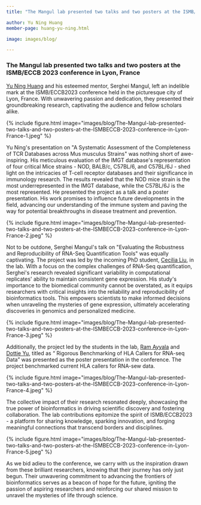 ```yaml
---
title: "The Mangul lab presented two talks and two posters at the ISMB/ECCB 2023 conference in Lyon, France"

author: Yu Ning Huang
member-page: huang-yu-ning.html

image: images/blog/

---
```

### The Mangul lab presented two talks and two posters at the ISMB/ECCB 2023 conference in Lyon, France

[Yu Ning Huang](https://mangul-lab-usc.github.io/members/huang-yu-ning.html) and his esteemed mentor, Serghei Mangul, left an indelible mark at the ISMB/ECCB2023 conference held in the picturesque city of Lyon, France. With unwavering passion and dedication, they presented their groundbreaking research, captivating the audience and fellow scholars alike.

{% include figure.html image="images/blog/The-Mangul-lab-presented-two-talks-and-two-posters-at-the-ISMBECCB-2023-conference-in-Lyon-France-1.jpeg" %}

Yu Ning's presentation on "A Systematic Assessment of the Completeness of TCR Databases across Mus musculus Strains" was nothing short of awe-inspiring. His meticulous evaluation of the IMGT database's representation of four critical Mice strains - NOD, BALB/c, C57BL/6, and C57BL/6J - shed light on the intricacies of T-cell receptor databases and their significance in immunology research. The results revealed that the NOD mice strain is the most underrepresented in the IMGT database, while the C57BL/6J is the most represented. He presented the project as a talk and a poster presentation. His work promises to influence future developments in the field, advancing our understanding of the immune system and paving the way for potential breakthroughs in disease treatment and prevention.

{% include figure.html image="images/blog/The-Mangul-lab-presented-two-talks-and-two-posters-at-the-ISMBECCB-2023-conference-in-Lyon-France-2.jpeg" %}

Not to be outdone, Serghei Mangul's talk on "Evaluating the Robustness and Reproducibility of RNA-Seq Quantification Tools" was equally captivating. The project was led by the incoming PhD student, [Cecilia Liu](https://mangul-lab-usc.github.io/members/liu-cecilia.html), in the lab. With a focus on the complex challenges of RNA-Seq quantification, Serghei's research revealed significant variability in computational replicates' ability to maintain consistent gene expression. His study's importance to the biomedical community cannot be overstated, as it equips researchers with critical insights into the reliability and reproducibility of bioinformatics tools. This empowers scientists to make informed decisions when unraveling the mysteries of gene expression, ultimately accelerating discoveries in genomics and personalized medicine.

{% include figure.html image="images/blog/The-Mangul-lab-presented-two-talks-and-two-posters-at-the-ISMBECCB-2023-conference-in-Lyon-France-3.jpeg" %}

Additionally, the project led by the students in the lab, [Ram Ayyala](https://mangul-lab-usc.github.io/members/ayyala-ram.html) and [Dottie Yu](https://mangul-lab-usc.github.io/members/yu-dottie.html), titled as “ Rigorous Benchmarking of HLA Callers for RNA-seq Data” was presented as the poster presentation in the conference. The project benchmarked current HLA callers for RNA-sew data.

{% include figure.html image="images/blog/The-Mangul-lab-presented-two-talks-and-two-posters-at-the-ISMBECCB-2023-conference-in-Lyon-France-4.jpeg" %}

The collective impact of their research resonated deeply, showcasing the true power of bioinformatics in driving scientific discovery and fostering collaboration. The lab contributions epitomize the spirit of ISMB/ECCB2023 - a platform for sharing knowledge, sparking innovation, and forging meaningful connections that transcend borders and disciplines.

{% include figure.html image="images/blog/The-Mangul-lab-presented-two-talks-and-two-posters-at-the-ISMBECCB-2023-conference-in-Lyon-France-5.jpeg" %}

As we bid adieu to the conference, we carry with us the inspiration drawn from these brilliant researchers, knowing that their journey has only just begun. Their unwavering commitment to advancing the frontiers of bioinformatics serves as a beacon of hope for the future, igniting the passion of aspiring researchers and reinforcing our shared mission to unravel the mysteries of life through science.
